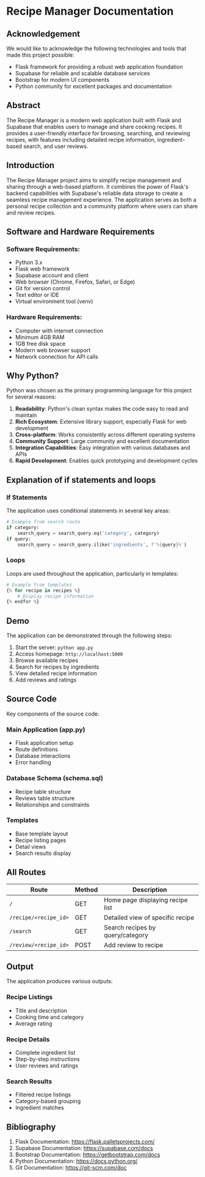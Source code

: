# Recipe Manager Documentation

## Acknowledgement
We would like to acknowledge the following technologies and tools that made this project possible:
- Flask framework for providing a robust web application foundation
- Supabase for reliable and scalable database services
- Bootstrap for modern UI components
- Python community for excellent packages and documentation

## Abstract
The Recipe Manager is a modern web application built with Flask and Supabase that enables users to manage and share cooking recipes. It provides a user-friendly interface for browsing, searching, and reviewing recipes, with features including detailed recipe information, ingredient-based search, and user reviews.

## Introduction
The Recipe Manager project aims to simplify recipe management and sharing through a web-based platform. It combines the power of Flask's backend capabilities with Supabase's reliable data storage to create a seamless recipe management experience. The application serves as both a personal recipe collection and a community platform where users can share and review recipes.

## Software and Hardware Requirements

### Software Requirements:
- Python 3.x
- Flask web framework
- Supabase account and client
- Web browser (Chrome, Firefox, Safari, or Edge)
- Git for version control
- Text editor or IDE
- Virtual environment tool (venv)

### Hardware Requirements:
- Computer with internet connection
- Minimum 4GB RAM
- 1GB free disk space
- Modern web browser support
- Network connection for API calls

## Why Python?
Python was chosen as the primary programming language for this project for several reasons:
1. **Readability**: Python's clean syntax makes the code easy to read and maintain
2. **Rich Ecosystem**: Extensive library support, especially Flask for web development
3. **Cross-platform**: Works consistently across different operating systems
4. **Community Support**: Large community and excellent documentation
5. **Integration Capabilities**: Easy integration with various databases and APIs
6. **Rapid Development**: Enables quick prototyping and development cycles

## Explanation of if statements and loops

### If Statements
The application uses conditional statements in several key areas:
```python
# Example from search route
if category:
    search_query = search_query.eq('category', category)
if query:
    search_query = search_query.ilike('ingredients', f'%{query}%')
```

### Loops
Loops are used throughout the application, particularly in templates:
```python
# Example from templates
{% for recipe in recipes %}
    # Display recipe information
{% endfor %}
```

## Demo
The application can be demonstrated through the following steps:
1. Start the server: `python app.py`
2. Access homepage: `http://localhost:5000`
3. Browse available recipes
4. Search for recipes by ingredients
5. View detailed recipe information
6. Add reviews and ratings

## Source Code
Key components of the source code:

### Main Application (app.py)
- Flask application setup
- Route definitions
- Database interactions
- Error handling

### Database Schema (schema.sql)
- Recipe table structure
- Reviews table structure
- Relationships and constraints

### Templates
- Base template layout
- Recipe listing pages
- Detail views
- Search results display

## All Routes

| Route | Method | Description |
|-------|--------|-------------|
| `/` | GET | Home page displaying recipe list |
| `/recipe/<recipe_id>` | GET | Detailed view of specific recipe |
| `/search` | GET | Search recipes by query/category |
| `/review/<recipe_id>` | POST | Add review to recipe |

## Output
The application produces various outputs:

### Recipe Listings
- Title and description
- Cooking time and category
- Average rating

### Recipe Details
- Complete ingredient list
- Step-by-step instructions
- User reviews and ratings

### Search Results
- Filtered recipe listings
- Category-based grouping
- Ingredient matches

## Bibliography
1. Flask Documentation: https://flask.palletsprojects.com/
2. Supabase Documentation: https://supabase.com/docs
3. Bootstrap Documentation: https://getbootstrap.com/docs
4. Python Documentation: https://docs.python.org/
5. Git Documentation: https://git-scm.com/doc